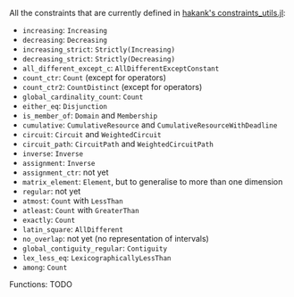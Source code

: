 All the constraints that are currently defined in [hakank's constraints_utils.jl](http://hakank.org/julia/constraints/constraints_utils.jl): 

* `increasing`: `Increasing`
* `decreasing`: `Decreasing`
* `increasing_strict`: `Strictly(Increasing)`
* `decreasing_strict`: `Strictly(Decreasing)`
* `all_different_except_c`: `AllDifferentExceptConstant`
* `count_ctr`: `Count` (except for operators)
* `count_ctr2`: `CountDistinct` (except for operators)
* `global_cardinality_count`: `Count`
* `either_eq`: `Disjunction`
* `is_member_of`: `Domain` and `Membership`
* `cumulative`: `CumulativeResource` and `CumulativeResourceWithDeadline`
* `circuit`: `Circuit` and `WeightedCircuit`
* `circuit_path`: `CircuitPath` and `WeightedCircuitPath`
* `inverse`: `Inverse`
* `assignment`: `Inverse`
* `assignment_ctr`: not yet
* `matrix_element`: `Element`, but to generalise to more than one dimension
* `regular`: not yet
* `atmost`: `Count` with `LessThan`
* `atleast`: `Count` with `GreaterThan`
* `exactly`: `Count`
* `latin_square`: `AllDifferent`
* `no_overlap`: not yet (no representation of intervals)
* `global_contiguity_regular`: `Contiguity`
* `lex_less_eq`: `LexicographicallyLessThan`
* `among`: `Count`

Functions: TODO